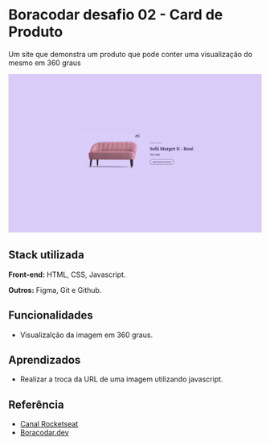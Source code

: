 # Boracodar desafio 02 - Card de Produto

Um site que demonstra um produto que pode conter uma visualização do mesmo em 360 graus

![App Screenshot](./.github/preview.png)

## Stack utilizada

**Front-end:** HTML, CSS, Javascript.

**Outros:** Figma, Git e Github.

## Funcionalidades

- Visualizalção da imagem em 360 graus.

## Aprendizados

- Realizar a troca da URL de uma imagem utilizando javascript.

## Referência

- [Canal Rocketseat](https://www.youtube.com/rocketseat)
- [Boracodar.dev](https://www.rocketseat.com.br/boracodar)
